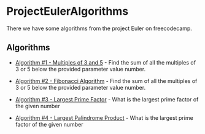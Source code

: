 # ProjectEulerAlgorithms

There we have some algorithms from the project Euler on freecodecamp.


## Algorithms

- [Algorithm #1 - Multiples of 3 and 5](https://github.com/Jcardenas99S/ProjectEulerAlgorithms/blob/master/Algorithms/MultiplesOf3and5.cs) - Find the sum of all the multiples of 3 or 5 below the provided parameter value number.

- [Algorithm #2 - Fibonacci Algorithm](https://github.com/Jcardenas99S/ProjectEulerAlgorithms/blob/master/Algorithms/EvenFibonacciNumbers.cs) - Find the sum of all the multiples of 3 or 5 below the provided parameter value number.

- [Algorithm #3 - Largest Prime Factor](https://github.com/Jcardenas99S/ProjectEulerAlgorithms/blob/master/Algorithms/LargestPrimeFactor.cs) - What is the largest prime factor of the given number

- [Algorithm #4 - Largest Palindrome Product](https://github.com/Jcardenas99S/ProjectEulerAlgorithms/blob/master/Algorithms/LargestPalindromeProduct.cs) - What is the largest prime factor of the given number

